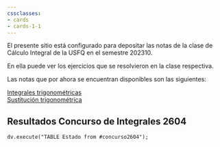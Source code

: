```yaml
---
cssclasses:
- cards
- cards-1-1
---
```

   
El presente sitio está configurado para depositar las notas de la clase de Cálculo Integral de la USFQ en el semestre 202310.   
   
En ella puede ver los ejercicios que se resolvieron en la clase respectiva.   
   
Las notas que por ahora se encuentran disponibles son las siguientes:   
   
[Integrales trigonométricas](./Integrales%20trigonom%C3%A9tricas.md)   
[Sustitución trigonométrica](./Sustituci%C3%B3n%20trigonom%C3%A9trica.md)   
   
## Resultados Concurso de Integrales 2604   
   
```dataviewjs 
dv.execute("TABLE Estado from #concurso2604");
```
